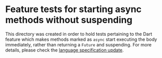 # Feature tests for starting async methods without suspending

This directory was created in order to hold tests pertaining to the Dart
feature which makes methods marked as `async` start executing the body
immediately, rather than returning a `Future` and suspending. For more
details, please check the
[language specification update](https://github.com/dart-lang/sdk/commit/2170830a9e41fa5b4067fde7bd44b76f5128c502).
